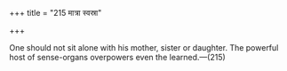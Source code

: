 +++
title = "215 मात्रा स्वस्रा"

+++

One should not sit alone with his mother, sister or daughter. The powerful host of sense-organs overpowers even the learned.—(215)